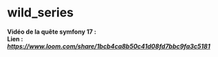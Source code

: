 # wild_series

**Vidéo de la quête symfony 17 :**  
**Lien :** ***https://www.loom.com/share/1bcb4ca8b50c41d08fd7bbc9fa3c5181***
